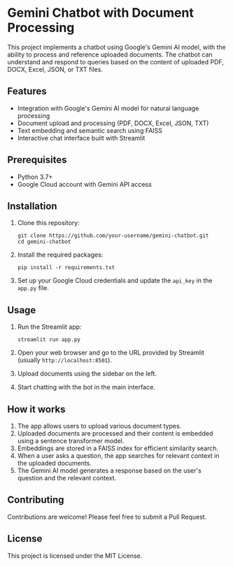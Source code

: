 # Gemini Chatbot with Document Processing

This project implements a chatbot using Google's Gemini AI model, with the ability to process and reference uploaded documents. The chatbot can understand and respond to queries based on the content of uploaded PDF, DOCX, Excel, JSON, or TXT files.

## Features

- Integration with Google's Gemini AI model for natural language processing
- Document upload and processing (PDF, DOCX, Excel, JSON, TXT)
- Text embedding and semantic search using FAISS
- Interactive chat interface built with Streamlit

## Prerequisites

- Python 3.7+
- Google Cloud account with Gemini API access

## Installation

1. Clone this repository:
   ```
   git clone https://github.com/your-username/gemini-chatbot.git
   cd gemini-chatbot
   ```

2. Install the required packages:
   ```
   pip install -r requirements.txt
   ```

3. Set up your Google Cloud credentials and update the `api_key` in the `app.py` file.

## Usage

1. Run the Streamlit app:
   ```
   streamlit run app.py
   ```

2. Open your web browser and go to the URL provided by Streamlit (usually `http://localhost:8501`).

3. Upload documents using the sidebar on the left.

4. Start chatting with the bot in the main interface.

## How it works

1. The app allows users to upload various document types.
2. Uploaded documents are processed and their content is embedded using a sentence transformer model.
3. Embeddings are stored in a FAISS index for efficient similarity search.
4. When a user asks a question, the app searches for relevant context in the uploaded documents.
5. The Gemini AI model generates a response based on the user's question and the relevant context.

## Contributing

Contributions are welcome! Please feel free to submit a Pull Request.

## License

This project is licensed under the MIT License.

